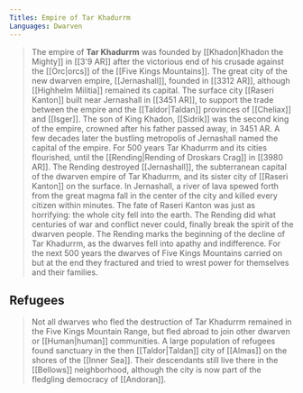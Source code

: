 ```yaml
---
Titles: Empire of Tar Khadurrm
Languages: Dwarven
---
```


> The empire of **Tar Khadurrm** was founded by [[Khadon|Khadon the Mighty]] in [[3'9 AR]] after the victorious end of his crusade against the [[Orc|orcs]] of the [[Five Kings Mountains]]. The great city of the new dwarven empire, [[Jernashall]], founded in [[3312 AR]], although [[Highhelm Militia]] remained its capital. The surface city [[Raseri Kanton]] built near Jernashall in [[3451 AR]], to support the trade between the empire and the [[Taldor|Taldan]] provinces of [[Cheliax]] and [[Isger]].
> The son of King Khadon, [[Sidrik]] was the second king of the empire, crowned after his father passed away, in 3451 AR. A few decades later the bustling metropolis of Jernashall named the capital of the empire. For 500 years Tar Khadurrm and its cities flourished, until the [[Rending|Rending of Droskars Crag]] in [[3980 AR]].
> The Rending destroyed [[Jernashall]], the subterranean capital of the dwarven empire of Tar Khadurrm,  and its sister city of [[Raseri Kanton]] on the surface. In Jernashall, a river of lava spewed forth from the great magma fall in the center of the city and killed every citizen within minutes. The fate of Raseri Kanton was just as horrifying: the whole city fell into the earth.
> The Rending did what centuries of war and conflict never could, finally break the spirit of the dwarven people. The Rending marks the beginning of the decline of Tar Khadurrm, as the dwarves fell into apathy and indifference. For the next 500 years the dwarves of Five Kings Mountains carried on but at the end they fractured and tried to wrest power for themselves and their families.


## Refugees

> Not all dwarves who fled the destruction of Tar Khadurrm remained in the Five Kings Mountain Range, but fled abroad to join other dwarven or [[Human|human]] communities. A large population of refugees found sanctuary in the then [[Taldor|Taldan]] city of [[Almas]] on the shores of the [[Inner Sea]]. Their descendants still live there in the [[Bellows]] neighborhood, although the city is now part of the fledgling democracy of [[Andoran]].








